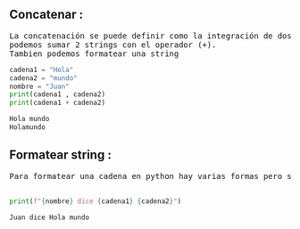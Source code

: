 ## Concatenar :

<pre>La concatenación se puede definir como la integración de dos cadenas en un objeto,
podemos sumar 2 strings con el operador (+).
Tambien podemos formatear una string 
</pre>

``` python
cadena1 = "Hola" 
cadena2 = "mundo" 
nombre = "Juan" 
print(cadena1 , cadena2)
print(cadena1 + cadena2) 
```
``` bash
Hola mundo 
Holamundo 
```
## Formatear string :

<pre>Para formatear una cadena en python hay varias formas pero solo veremos la mas nueva

</pre>
``` python
print(f"{nombre} dice {cadena1} {cadena2}") 
```
``` terminal
Juan dice Hola mundo

```